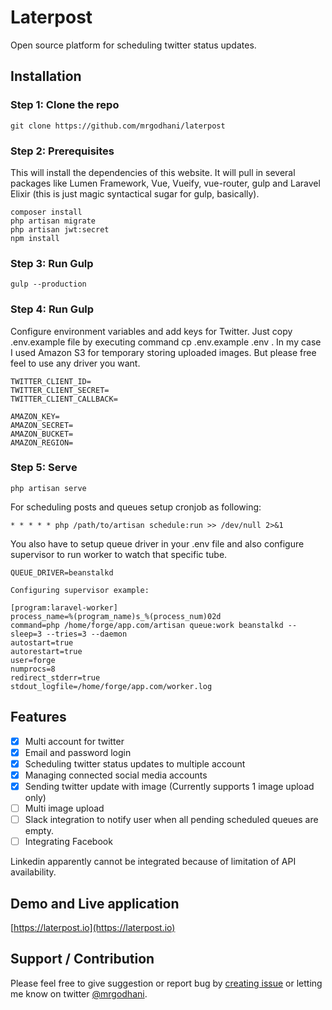 Laterpost
==============

Open source platform for scheduling twitter status updates.

## Installation

### Step 1: Clone the repo
```
git clone https://github.com/mrgodhani/laterpost
```

### Step 2: Prerequisites
This will install the dependencies of this website. It will pull in several packages like Lumen Framework, Vue, Vueify, vue-router, gulp and Laravel Elixir (this is just magic syntactical sugar for gulp, basically).
```
composer install
php artisan migrate
php artisan jwt:secret
npm install
```

### Step 3: Run Gulp
```
gulp --production
```

### Step 4: Run Gulp
Configure environment variables and add keys for Twitter. Just copy .env.example file by executing command cp .env.example .env . In my case I used Amazon S3 for temporary storing uploaded images. But please free feel to use any driver you want.

```
TWITTER_CLIENT_ID=
TWITTER_CLIENT_SECRET=
TWITTER_CLIENT_CALLBACK=

AMAZON_KEY=
AMAZON_SECRET=
AMAZON_BUCKET=
AMAZON_REGION=

```

### Step 5: Serve
```
php artisan serve
```

For scheduling posts and queues setup cronjob  as following:

```
* * * * * php /path/to/artisan schedule:run >> /dev/null 2>&1
```

You also have to setup queue driver in your .env file and also configure supervisor to run worker to watch that specific tube.

```
QUEUE_DRIVER=beanstalkd

Configuring supervisor example:

[program:laravel-worker]
process_name=%(program_name)s_%(process_num)02d
command=php /home/forge/app.com/artisan queue:work beanstalkd --sleep=3 --tries=3 --daemon
autostart=true
autorestart=true
user=forge
numprocs=8
redirect_stderr=true
stdout_logfile=/home/forge/app.com/worker.log

```


## Features

- [x] Multi account for twitter
- [x] Email and password login
- [x] Scheduling twitter status updates to multiple account
- [x] Managing connected social media accounts
- [x] Sending twitter update with image (Currently supports 1 image upload only)
- [ ] Multi image upload
- [ ] Slack integration to notify user when all pending scheduled queues are empty.
- [ ] Integrating Facebook

Linkedin apparently cannot be integrated because of limitation of API availability.

## Demo and Live application

[https://laterpost.io](https://laterpost.io)

## Support / Contribution

Please feel free to give suggestion or report bug by [creating issue](https://github.com/mrgodhani/rss-reader/issues) or letting me know on twitter [@mrgodhani](https://twitter.com/mrgodhani).